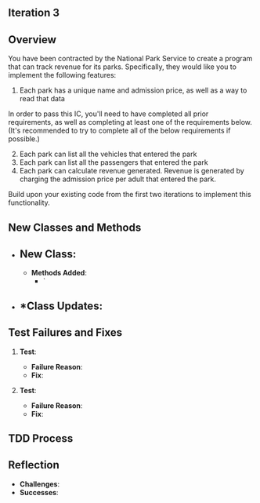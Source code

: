 ## Iteration 3
## Overview
You have been contracted by the National Park Service to create a program that can track revenue for its parks. Specifically, they would like you to implement the following features:

  1. Each park has a unique name and admission price, as well as a way to read that data

In order to pass this IC, you'll need to have completed all prior requirements, as well as completing at least one of the requirements below. (It's recommended to try to complete all of the below requirements if possible.)

  2. Each park can list all the vehicles that entered the park
  3. Each park can list all the passengers that entered the park
  4. Each park can calculate revenue generated. Revenue is generated by charging the admission price per adult that entered the park.

Build upon your existing code from the first two iterations to implement this functionality.

## New Classes and Methods
- **New Class**: 
  - 
  - **Methods Added**:
    - `

- ***Class Updates**:
  - 

## Test Failures and Fixes
1. **Test**:
   - **Failure Reason**: 
   - **Fix**: 

2. **Test**: 
   - **Failure Reason**: 
   - **Fix**: 

## TDD Process


## Reflection
- **Challenges**: 
- **Successes**: 
